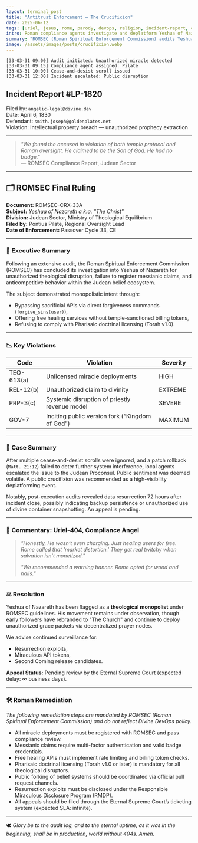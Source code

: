 ```yaml
---
layout: terminal_post
title: "Antitrust Enforcement – The Crucifixion"
date: 2025-06-12
tags: [uriel, jesus, rome, parody, devops, religion, incident-report, compliance]
intro: Roman compliance agents investigate and deplatform Yeshua of Nazareth for anticompetitive miracles and unlicensed theological disruption during Passover Cycle 33 CE.
summary: "ROMSEC (Roman Spiritual Enforcement Commission) audits Yeshua of Nazareth for unauthorized miracles, unregistered messianic claims, and disruption of the Judean belief ecosystem."
image: /assets/images/posts/crucifixion.webp
---
```


```log
[33-03-31 09:00] Audit initiated: Unauthorized miracle detected
[33-03-31 09:15] Compliance agent assigned: Pilate
[33-03-31 10:00] Cease-and-desist scroll issued
[33-03-31 12:00] Incident escalated: Public disruption
```

## Incident Report #LP-1820  
<span class="bold-identifier">Filed by:</span> `angelic-legal@divine.dev`  
<span class="bold-identifier">Date:</span> April 6, 1830  
<span class="bold-identifier">Defendant:</span> `smith.joseph@goldenplates.net`  
<span class="bold-identifier">Violation:</span> Intellectual property breach — unauthorized prophecy extraction

---

> _"We found the accused in violation of both temple protocol and Roman oversight. He claimed to be the Son of God. He had no badge."_  
> — ROMSEC Compliance Report, Judean Sector

---

## 🗂️ ROMSEC Final Ruling

**Document:** ROMSEC-CRX-33A  
**Subject:** *Yeshua of Nazareth a.k.a. "The Christ"*  
**Division:** Judean Sector, Ministry of Theological Equilibrium  
**Filed by:** Pontius Pilate, Regional Oversight Lead  
**Date of Enforcement:** Passover Cycle 33, CE

---

### 🧾 Executive Summary

Following an extensive audit, the Roman Spiritual Enforcement Commission (ROMSEC) has concluded its investigation into Yeshua of Nazareth for unauthorized theological disruption, failure to register messianic claims, and anticompetitive behavior within the Judean belief ecosystem.

The subject demonstrated monopolistic intent through:

- Bypassing sacrificial APIs via direct forgiveness commands (`forgive_sins(user)`),
- Offering free healing services without temple-sanctioned billing tokens,
- Refusing to comply with Pharisaic doctrinal licensing (Torah v1.0).

---

### 📉 Key Violations

| Code | Violation | Severity |
|------|-----------|----------|
| TEO-613(a) | Unlicensed miracle deployments | HIGH |
| REL-12(b) | Unauthorized claim to divinity | EXTREME |
| PRP-3(c) | Systemic disruption of priestly revenue model | SEVERE |
| GOV-7 | Inciting public version fork (“Kingdom of God”) | MAXIMUM |

---

### 🧵 Case Summary

After multiple cease-and-desist scrolls were ignored, and a patch rollback (`Matt. 21:12`) failed to deter further system interference, local agents escalated the issue to the Judean Proconsul. Public sentiment was deemed volatile. A public crucifixion was recommended as a high-visibility deplatforming event.

Notably, post-execution audits revealed data resurrection 72 hours after incident close, possibly indicating backup persistence or unauthorized use of divine container snapshotting. An appeal is pending.

---

### 👼 Commentary: Uriel-404, Compliance Angel

> _"Honestly, He wasn’t even charging. Just healing users for free. Rome called that 'market distortion.' They get real twitchy when salvation isn’t monetized."_  
>  
> _"We recommended a warning banner. Rome opted for wood and nails."_  

---

### ⚖️ Resolution

Yeshua of Nazareth has been flagged as a **theological monopolist** under ROMSEC guidelines. His movement remains under observation, though early followers have rebranded to "The Church" and continue to deploy unauthorized grace packets via decentralized prayer nodes.

We advise continued surveillance for:

- Resurrection exploits,
- Miraculous API tokens,
- Second Coming release candidates.

**<span class="bold-identifier">Appeal Status:</span>** Pending review by the Eternal Supreme Court (expected delay: ∞ business days).

---

### 🛠️ Roman Remediation

<em>The following remediation steps are mandated by ROMSEC (Roman Spiritual Enforcement Commission) and do not reflect Divine DevOps policy.</em>

<ul class="remediation-list">
  <li>All miracle deployments must be registered with ROMSEC and pass compliance review.</li>
  <li>Messianic claims require multi-factor authentication and valid badge credentials.</li>
  <li>Free healing APIs must implement rate limiting and billing token checks.</li>
  <li>Pharisaic doctrinal licensing (Torah v1.0 or later) is mandatory for all theological disruptors.</li>
  <li>Public forking of belief systems should be coordinated via official pull request channels.</li>
  <li>Resurrection exploits must be disclosed under the Responsible Miraculous Disclosure Program (RMDP).</li>
  <li>All appeals should be filed through the Eternal Supreme Court’s ticketing system (expected SLA: infinite).</li>
</ul>

---

🕊️ *Glory be to the audit log, and to the eternal uptime, as it was in the beginning, shall be in production, world without 404s. Amen.*
